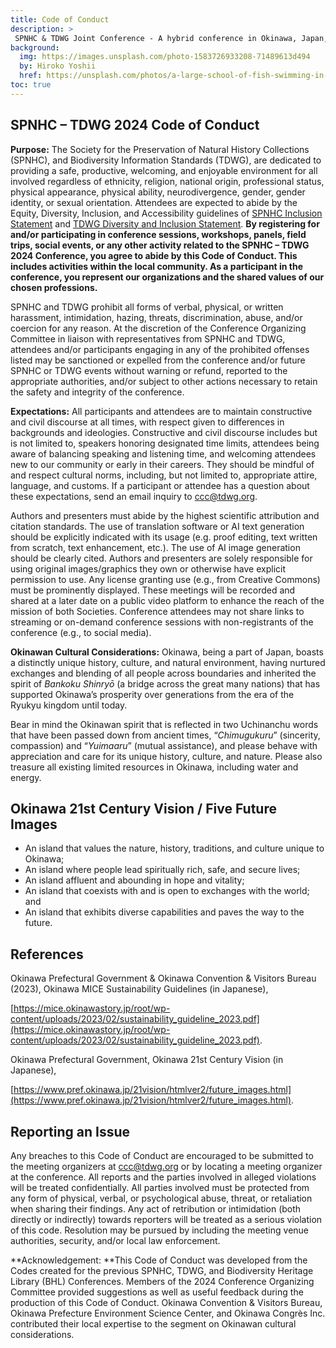 ```yaml
---
title: Code of Conduct
description: >
 SPNHC & TDWG Joint Conference - A hybrid conference in Okinawa, Japan, 2-6 September 2024
background:
  img: https://images.unsplash.com/photo-1583726933208-71489613d494
  by: Hiroko Yoshii
  href: https://unsplash.com/photos/a-large-school-of-fish-swimming-in-the-ocean-vYsOa_s3C6g
toc: true
---
```


## SPNHC – TDWG 2024 Code of Conduct

**Purpose:** The Society for the Preservation of Natural History Collections (SPNHC), and Biodiversity Information Standards (TDWG), are dedicated to providing a safe, productive, welcoming, and enjoyable environment for all involved regardless of ethnicity, religion, national origin, professional status, physical appearance, physical ability, neurodivergence, gender, gender identity, or sexual orientation. Attendees are expected to abide by the Equity, Diversity, Inclusion, and Accessibility guidelines of [SPNHC Inclusion Statement](https://spnhc.org/spnhc-inclusion-statement/) and [TDWG Diversity and Inclusion Statement](https://www.tdwg.org/about/diversity-inclusion/). **By registering for and/or participating in conference sessions, workshops, panels, field trips, social events, or any other activity related to the SPNHC – TDWG 2024 Conference, you agree to abide by this Code of Conduct. This includes activities within the local community. As a participant in the conference, you represent our organizations and the shared values of our chosen professions.**

SPNHC and TDWG prohibit all forms of verbal, physical, or written harassment, intimidation, hazing, threats, discrimination, abuse, and/or coercion for any reason. At the discretion of the Conference Organizing Committee in liaison with representatives from SPNHC and TDWG, attendees and/or participants engaging in any of the prohibited offenses listed may be sanctioned or expelled from the conference and/or future SPNHC or TDWG events without warning or refund, reported to the appropriate authorities, and/or subject to other actions necessary to retain the safety and integrity of the conference.

**Expectations:** All participants and attendees are to maintain constructive and civil discourse at all times, with respect given to differences in backgrounds and ideologies. Constructive and civil discourse includes but is not limited to, speakers honoring designated time limits, attendees being aware of balancing speaking and listening time, and welcoming attendees new to our community or early in their careers. They should be mindful of and respect cultural norms, including, but not limited to, appropriate attire, language, and customs. If a participant or attendee has a question about these expectations, send an email inquiry to [ccc@tdwg.org](mailto:ccc@tdwg.org). 

Authors and presenters must abide by the highest scientific attribution and citation standards. The use of translation software or AI text generation should be explicitly indicated with its usage (e.g. proof editing, text written from scratch, text enhancement, etc.). The use of AI image generation should be clearly cited. Authors and presenters are solely responsible for using original images/graphics they own or otherwise have explicit permission to use. Any license granting use (e.g., from Creative Commons) must be prominently displayed. These meetings will be recorded and shared at a later date on a public video platform to enhance the reach of the mission of both Societies. Conference attendees may not share links to streaming or on-demand conference sessions with non-registrants of the conference (e.g., to social media).

**Okinawan Cultural Considerations:** Okinawa, being a part of Japan, boasts a distinctly unique history, culture, and natural environment, having nurtured exchanges and blending of all people across boundaries and inherited the spirit of _Bankoku Shinryō_ (a bridge across the great many nations) that has supported Okinawa’s prosperity over generations from the era of the Ryukyu kingdom until today.

Bear in mind the Okinawan spirit that is reflected in two Uchinanchu words that have been passed down from ancient times, “_Chimugukuru_” (sincerity, compassion) and “_Yuimaaru_” (mutual assistance), and please behave with appreciation and care for its unique history, culture, and nature. Please also treasure all existing limited resources in Okinawa, including water and energy.

## Okinawa 21st Century Vision / Five Future Images

* An island that values the nature, history, traditions, and culture unique to Okinawa;
* An island where people lead spiritually rich, safe, and secure lives;
* An island affluent and abounding in hope and vitality;
* An island that coexists with and is open to exchanges with the world; and
* An island that exhibits diverse capabilities and paves the way to the future.

## References

Okinawa Prefectural Government & Okinawa Convention & Visitors Bureau (2023), Okinawa MICE Sustainability Guidelines (in Japanese),

[https://mice.okinawastory.jp/root/wp-content/uploads/2023/02/sustainability_guideline_2023.pdf](https://mice.okinawastory.jp/root/wp-content/uploads/2023/02/sustainability_guideline_2023.pdf).

Okinawa Prefectural Government, Okinawa 21st Century Vision (in Japanese),

[https://www.pref.okinawa.jp/21vision/htmlver2/future_images.html](https://www.pref.okinawa.jp/21vision/htmlver2/future_images.html).


## Reporting an Issue

Any breaches to this Code of Conduct are encouraged to be submitted to the meeting organizers at [ccc@tdwg.org](mailto:ccc@tdwg.org) or by locating a meeting organizer at the conference. All reports and the parties involved in alleged violations will be treated confidentially. All parties involved must be protected from any form of physical, verbal, or psychological abuse, threat, or retaliation when sharing their findings. Any act of retribution or intimidation (both directly or indirectly) towards reporters will be treated as a serious violation of this code. Resolution may be pursued by including the meeting venue authorities, security, and/or local law enforcement. 

**Acknowledgement:  **This Code of Conduct was developed from the Codes created for the previous SPNHC, TDWG, and Biodiversity Heritage Library (BHL) Conferences. Members of the 2024 Conference Organizing Committee provided suggestions as well as useful feedback during the production of this Code of Conduct. Okinawa Convention & Visitors Bureau, Okinawa Prefecture Environment Science Center, and Okinawa Congrès Inc. contributed their local expertise to the segment on Okinawan cultural considerations.
